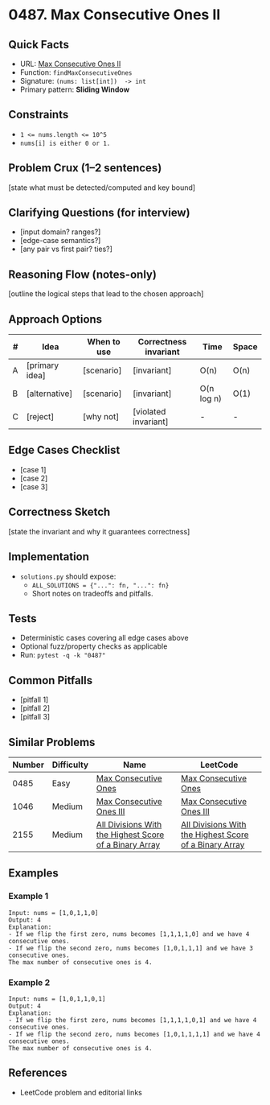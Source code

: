 # 0487. Max Consecutive Ones II

## Quick Facts

- URL: [Max Consecutive Ones II](https://leetcode.com/problems/max-consecutive-ones-ii/)
- Function: `findMaxConsecutiveOnes`
- Signature: `(nums: list[int])  -> int`
- Primary pattern: **Sliding Window**

## Constraints

- `1 <= nums.length <= 10^5`
- `nums[i] is either 0 or 1.`

## Problem Crux (1–2 sentences)

[state what must be detected/computed and key bound]

## Clarifying Questions (for interview)

- [input domain? ranges?]
- [edge-case semantics?]
- [any pair vs first pair? ties?]

## Reasoning Flow (notes-only)

[outline the logical steps that lead to the chosen approach]

## Approach Options

| # | Idea | When to use | Correctness invariant | Time | Space |
|---|------|-------------|-----------------------|------|-------|
| A | [primary idea] | [scenario] | [invariant] | O(n) | O(n) |
| B | [alternative] | [scenario] | [invariant] | O(n log n) | O(1) |
| C | [reject] | [why not] | [violated invariant] | - | - |

## Edge Cases Checklist

- [case 1]
- [case 2]
- [case 3]

## Correctness Sketch

[state the invariant and why it guarantees correctness]

## Implementation

- `solutions.py` should expose:
  - `ALL_SOLUTIONS = {"...": fn, "...": fn}`
  - Short notes on tradeoffs and pitfalls.

## Tests

- Deterministic cases covering all edge cases above
- Optional fuzz/property checks as applicable
- Run: `pytest -q -k "0487"`

## Common Pitfalls

- [pitfall 1]
- [pitfall 2]
- [pitfall 3]

## Similar Problems

| Number | Difficulty | Name | LeetCode |
|---|---|---|---|
| 0485 | Easy | [Max Consecutive Ones](../0485-max-consecutive-ones/readme.md) | [Max Consecutive Ones](https://leetcode.com/problems/max-consecutive-ones/) |
| 1046 | Medium | [Max Consecutive Ones III](../1046-max-consecutive-ones-iii/readme.md) | [Max Consecutive Ones III](https://leetcode.com/problems/max-consecutive-ones-iii/) |
| 2155 | Medium | [All Divisions With the Highest Score of a Binary Array](../2155-all-divisions-with-the-highest-score-of-a-binary-array/readme.md) | [All Divisions With the Highest Score of a Binary Array](https://leetcode.com/problems/all-divisions-with-the-highest-score-of-a-binary-array/) |

## Examples

### Example 1

```text
Input: nums = [1,0,1,1,0]
Output: 4
Explanation:
- If we flip the first zero, nums becomes [1,1,1,1,0] and we have 4 consecutive ones.
- If we flip the second zero, nums becomes [1,0,1,1,1] and we have 3 consecutive ones.
The max number of consecutive ones is 4.
```

### Example 2

```text
Input: nums = [1,0,1,1,0,1]
Output: 4
Explanation:
- If we flip the first zero, nums becomes [1,1,1,1,0,1] and we have 4 consecutive ones.
- If we flip the second zero, nums becomes [1,0,1,1,1,1] and we have 4 consecutive ones.
The max number of consecutive ones is 4.
```

## References

- LeetCode problem and editorial links
